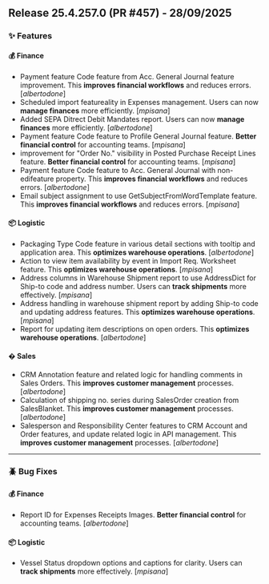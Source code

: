 ## Release 25.4.257.0 (PR #457) - 28/09/2025
### ✨ Features

#### 💰 Finance
  * Payment feature Code feature from Acc. General Journal feature improvement. This **improves financial workflows** and reduces errors. [*albertodone*]
  * Scheduled import featureality in Expenses management. Users can now **manage finances** more efficiently. [*mpisana*]
  * Added SEPA Ditrect Debit Mandates report. Users can now **manage finances** more efficiently. [*albertodone*]
  * Payment feature Code feature to Profile General Journal feature. **Better financial control** for accounting teams. [*mpisana*]
  * improvement for "Order No." visibility in Posted Purchase Receipt Lines feature. **Better financial control** for accounting teams. [*mpisana*]
  * Payment feature Code feature to Acc. General Journal with non-edifeature property. This **improves financial workflows** and reduces errors. [*albertodone*]
  * Email subject assignment to use GetSubjectFromWordTemplate feature. This **improves financial workflows** and reduces errors. [*mpisana*]

#### 📦 Logistic
  * Packaging Type Code feature in various detail sections with tooltip and application area. This **optimizes warehouse operations**. [*albertodone*]
  * Action to view item availability by event in Import Req. Worksheet feature. This **optimizes warehouse operations**. [*mpisana*]
  * Address columns in Warehouse Shipment report to use AddressDict for Ship-to code and address number. Users can **track shipments** more effectively. [*mpisana*]
  * Address handling in warehouse shipment report by adding Ship-to code and updating address features. This **optimizes warehouse operations**. [*mpisana*]
  * Report for updating item descriptions on open orders. This **optimizes warehouse operations**. [*albertodone*]

#### �️ Sales
  * CRM Annotation feature and related logic for handling comments in Sales Orders. This **improves customer management** processes. [*albertodone*]
  * Calculation of shipping no. series during SalesOrder creation from SalesBlanket. This **improves customer management** processes. [*albertodone*]
  * Salesperson and Responsibility Center features to CRM Account and Order features, and update related logic in API management. This **improves customer management** processes. [*albertodone*]

---
### 🪲 Bug Fixes

#### 💰 Finance
  * Report ID for Expenses Receipts Images. **Better financial control** for accounting teams. [*albertodone*]

#### 📦 Logistic
  * Vessel Status dropdown options and captions for clarity. Users can **track shipments** more effectively. [*mpisana*]

